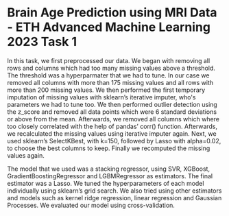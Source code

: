 # Brain Age Prediction using MRI Data - ETH Advanced Machine Learning 2023 Task 1
In this task, we first preprocessed our data. We began with removing all rows and columns which had too many missing values above a threshold. The threshold was a hyperparmater that we had to tune. In our case we removed all columns with more than 175 missing values and all rows with more than 200 missing values.
We then performed the first temporary imputation of missing values with sklearn’s iterative imputer, who's parameters we had to tune too. 
We then performed outlier detection using the z_score and removed all data points which were 6 standard deviations or above from the mean. 
Afterwards, we removed all columns which where too closely correlated with the help of pandas’ corr() function. Afterwards, we recalculated the missing values using iterative imputer again. 
Next, we used sklearn’s SelectKBest, with k=150, followed by Lasso with alpha=0.02, to choose the best columns to keep. Finally we recomputed the missing values again.

The model that we used was a stacking regressor, using SVR, XGBoost, GradientBoostingRegressor and LGBMRegressor as estimators. The final estimator was a Lasso. We tuned the hyperparameters of each model individually using sklearn’s grid search. We also tried using other estimators and models such as kernel ridge regression, linear regression and Gaussian Processes. We evaluated our model using cross-validation.
